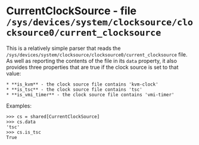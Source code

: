 CurrentClockSource - file ``/sys/devices/system/clocksource/clocksource0/current_clocksource``
==============================================================================================

This is a relatively simple parser that reads the
``/sys/devices/system/clocksource/clocksource0/current_clocksource`` file.
As well as reporting the contents of the file in its ``data`` property, it
also provides three properties that are true if the clock source is set to
that value:

    * **is_kvm** - the clock source file contains 'kvm-clock'
    * **is_tsc** - the clock source file contains 'tsc'
    * **is_vmi_timer** - the clock source file contains 'vmi-timer'

Examples:

    >>> cs = shared[CurrentClockSource]
    >>> cs.data
    'tsc'
    >>> cs.is_tsc
    True